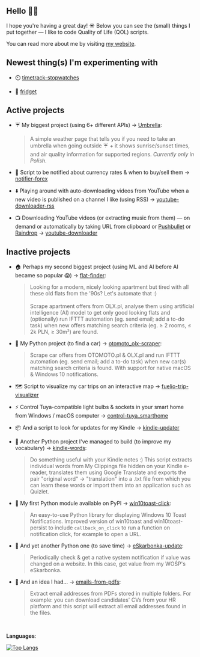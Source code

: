 <!-- ### Hello 👋🏼 -->

## Hello 👋🏼
<!-- <img width="25" align="center" src="https://vardecab.github.io/about-me/icons/nerd-custom.png"> -->

I hope you're having a great day! ☀️ Below you can see the (small) things I put together —  I like to code Quality of Life (QOL) scripts.

You can read more about me by visiting <a href="https://kuba.rdzak.com" target="_blank">my website</a>.

<!-- <br> -->

## Newest thing(s) I'm experimenting with

- ⏲️ <a href="https://github.com/vardecab/timetrack-stopwatches" target="_blank">timetrack-stopwatches</a>

- 🧊 <a href="https://github.com/vardecab/fridget" target="_blank">fridget</a>

<!-- - shrinky -->

<!-- - flights -->

<!-- - content-diet -->

## Active projects

- ☔ My biggest project (using 6+ different APIs) → <a href="https://github.com/vardecab/umbrella" target="_blank">Umbrella</a>:
    >A simple weather page that tells you if you need to take an umbrella when going outside ☔ + it shows sunrise/sunset times, and air quality information for supported regions. _Currently only in Polish_.

- 💸 Script to be notified about currency rates & when to buy/sell them → <a href="https://github.com/vardecab/notifier-forex" target="_blank">notifier-forex</a>

- ⬇️ Playing around with auto-downloading videos from YouTube when a new video is published on a channel I like (using RSS) → <a href="https://github.com/vardecab/youtube-downloader-rss" target="_blank">youtube-downloader-rss</a>

- 📺 Downloading YouTube videos (or extracting music from them) — on demand or automatically by taking URL from clipboard or [Pushbullet](https://www.pushbullet.com) or [Raindrop](https://raindrop.io/) → <a href="https://github.com/vardecab/youtube-downloader" target="_blank">youtube-downloader</a>

<!-- ### Smaller experiments: -->

## Inactive projects

- 🏠 Perhaps my second biggest project (using ML and AI before AI became so popular 😱) → <a href="https://github.com/vardecab/flat-finder" target="_blank">flat-finder</a>:
    >Looking for a modern, nicely looking apartment but tired with all these old flats from the '90s? Let's automate that :) <br><br> Scrape apartment offers from OLX․pl, analyse them using artificial intelligence (AI) model to get only good looking flats and (optionally) run IFTTT automation (eg. send email; add a to-do task) when new offers matching search criteria (eg. ≥ 2 rooms, ≤ 2k PLN, ≥ 30m²) are found.

- 🚗 My Python project (to find a car) → <a href="https://github.com/vardecab/otomoto_olx-scraper" target="_blank">otomoto_olx-scraper</a>:
    >Scrape car offers from OTOMOTO․pl & OLX․pl and run IFTTT automation (eg. send email; add a to-do task) when new car(s) matching search criteria is found. With support for native macOS & Windows 10 notifications. 



- 🗺️ Script to visualize my car trips on an interactive map → <a href="https://github.com/vardecab/fuelio-trip-visualizer" target="_blank">fuelio-trip-visualizer</a>

- ⚡ Control Tuya-compatible light bulbs & sockets in your smart home from Windows / macOS computer → <a href="https://github.com/vardecab/control-tuya_smarthome" target="_blank">control-tuya_smarthome</a>

- 📦 And a script to look for updates for my Kindle → <a href="https://github.com/vardecab/kindle-updater" target="_blank">kindle-updater</a>
    <!-- >Script in Python to check if new software version is available for Kindle Paperwhite 4 (or any other model after you change a couple of variables). -->

- 💬 Another Python project I've managed to build (to improve my vocabulary) → <a href="https://github.com/vardecab/kindle-words" target="_blank">kindle-words</a>:
    >Do something useful with your Kindle notes :) This script extracts individual words from My Clippings file hidden on your Kindle e-reader, translates them using Google Translate and exports the pair "original word" → "translation" into a .txt file from which you can learn these words or import them into an application such as Quizlet.

- 🚚 My first Python module available on PyPI → <a href="https://github.com/vardecab/win10toast-click" target="_blank">win10toast-click</a>:
    >An easy-to-use Python library for displaying Windows 10 Toast Notifications. Improved version of win10toast and win10toast-persist to include `callback_on_click` to run a function on notification click, for example to open a URL.

- 🐍 And yet another Python one (to save time) → <a href="https://github.com/vardecab/eskarbonka-update" target="_blank">eSkarbonka-update</a>:
    >Periodically check & get a native system notification if value was changed on a website. In this case, get value from my WOŚP's eSkarbonka.
    
- 🤖 And an idea I had... →  <a href="https://github.com/vardecab/emails-from-pdfs" target="_blank">emails-from-pdfs</a>:
    >Extract email addresses from PDFs stored in multiple folders. For example: you can download candidates' CVs from your HR platform and this script will extract all email addresses found in the files.

<!-- https://github.com/anuraghazra/github-readme-stats -->

<!-- [![My GitHub Stats](https://github-readme-stats.vercel.app/api?username=vardecab&hide=stars,prs,issues,contribs&show_icons=true&title_color=ffdf3b&bg_color=252525&text_color=f3f3f3&custom_title=My%20GitHub%20Stats)]() -->

<br>

<!-- **Stats**:

[![My GitHub Stats](https://github-readme-stats.vercel.app/api?username=vardecab&show_icons=true&custom_title=My%20GitHub%20Stats)](https://github.com/vardecab) -->

**Languages**:

[![Top Langs](https://github-readme-stats.vercel.app/api/top-langs/?username=vardecab)](https://github.com/vardecab)
